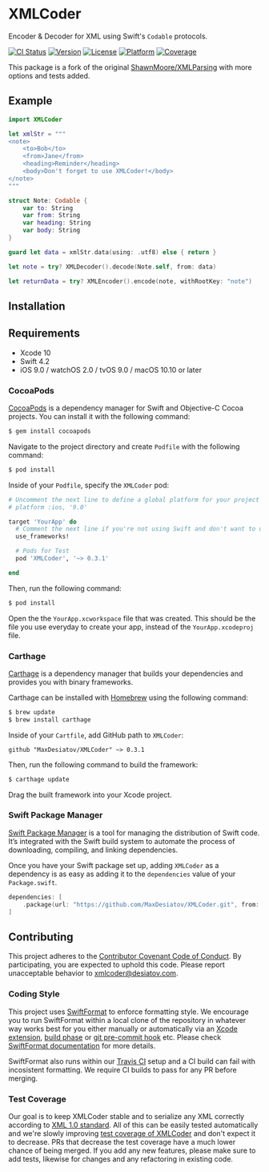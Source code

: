 # XMLCoder
Encoder &amp; Decoder for XML using Swift's `Codable` protocols.

[![CI Status](https://img.shields.io/travis/MaxDesiatov/XMLCoder.svg?style=flat)](https://travis-ci.org/MaxDesiatov/XMLCoder)
[![Version](https://img.shields.io/cocoapods/v/XMLCoder.svg?style=flat)](https://cocoapods.org/pods/XMLCoder)
[![License](https://img.shields.io/cocoapods/l/XMLCoder.svg?style=flat)](https://cocoapods.org/pods/XMLCoder)
[![Platform](https://img.shields.io/cocoapods/p/XMLCoder.svg?style=flat)](https://cocoapods.org/pods/XMLCoder)
[![Coverage](https://img.shields.io/codecov/c/github/MaxDesiatov/XMLCoder/master.svg?style=flat)](https://codecov.io/gh/maxdesiatov/XMLCoder)

This package is a fork of the original
[ShawnMoore/XMLParsing](https://github.com/ShawnMoore/XMLParsing)
with more options and tests added.

## Example

```swift
import XMLCoder

let xmlStr = """
<note>
    <to>Bob</to>
    <from>Jane</from>
    <heading>Reminder</heading>
    <body>Don't forget to use XMLCoder!</body>
</note>
"""

struct Note: Codable {
    var to: String
    var from: String
    var heading: String
    var body: String
}

guard let data = xmlStr.data(using: .utf8) else { return }

let note = try? XMLDecoder().decode(Note.self, from: data)

let returnData = try? XMLEncoder().encode(note, withRootKey: "note")
```

## Installation

## Requirements

- Xcode 10
- Swift 4.2
- iOS 9.0 / watchOS 2.0 / tvOS 9.0 / macOS 10.10 or later

### CocoaPods

[CocoaPods](https://cocoapods.org) is a dependency manager for Swift and Objective-C Cocoa projects. You can install it with the following command:

```bash
$ gem install cocoapods
```

Navigate to the project directory and create `Podfile` with the following command:

```bash
$ pod install
```

Inside of your `Podfile`, specify the `XMLCoder` pod:

```ruby
# Uncomment the next line to define a global platform for your project
# platform :ios, '9.0'

target 'YourApp' do
  # Comment the next line if you're not using Swift and don't want to use dynamic frameworks
  use_frameworks!

  # Pods for Test
  pod 'XMLCoder', '~> 0.3.1'

end
```

Then, run the following command:

```bash
$ pod install
```

Open the the `YourApp.xcworkspace` file that was created. This should be the
file you use everyday to create your app, instead of the `YourApp.xcodeproj`
file.

### Carthage

[Carthage](https://github.com/Carthage/Carthage) is a dependency manager that builds your dependencies and provides you with binary frameworks.

Carthage can be installed with [Homebrew](https://brew.sh/) using the following command:

```bash
$ brew update
$ brew install carthage
```

Inside of your `Cartfile`, add GitHub path to `XMLCoder`:

```ogdl
github "MaxDesiatov/XMLCoder" ~> 0.3.1
```

Then, run the following command to build the framework:

```bash
$ carthage update
```

Drag the built framework into your Xcode project.

### Swift Package Manager

[Swift Package Manager](https://swift.org/package-manager/) is a tool for
managing the distribution of Swift code. It’s integrated with the Swift build
system to automate the process of downloading, compiling, and linking
dependencies.

Once you have your Swift package set up, adding `XMLCoder` as a dependency is as
easy as adding it to the `dependencies` value of your `Package.swift`.

```swift
dependencies: [
    .package(url: "https://github.com/MaxDesiatov/XMLCoder.git", from: "0.3.1")
]
```

## Contributing

This project adheres to the [Contributor Covenant Code of
Conduct](https://github.com/MaxDesiatov/XMLCoder/blob/master/CODE_OF_CONDUCT.md).
By participating, you are expected to uphold this code. Please report
unacceptable behavior to xmlcoder@desiatov.com.

### Coding Style

This project uses [SwiftFormat](https://github.com/nicklockwood/SwiftFormat) to
enforce formatting style. We encourage you to run SwiftFormat within a local
clone of the repository in whatever way works best for you either manually or
automatically via an [Xcode
extension](https://github.com/nicklockwood/SwiftFormat#xcode-source-editor-extension),
[build phase](https://github.com/nicklockwood/SwiftFormat#xcode-build-phase) or
[git pre-commit
hook](https://github.com/nicklockwood/SwiftFormat#git-pre-commit-hook) etc.
Please check [SwiftFormat
documentation](https://github.com/nicklockwood/SwiftFormat#how-do-i-install-it)
for more details.

SwiftFormat also runs within our [Travis
CI](https://travis-ci.org/MaxDesiatov/XMLCoder) setup and a CI build can fail
with incosistent formatting. We require CI builds to pass for any PR before
merging.

### Test Coverage

Our goal is to keep XMLCoder stable and to serialize any XML correctly according
to [XML 1.0 standard](https://www.w3.org/TR/2008/REC-xml-20081126/). All of this
can be easily tested automatically and we're slowly improving [test coverage of
XMLCoder](https://codecov.io/gh/MaxDesiatov/XMLCoder) and don't expect it to
decrease. PRs that decrease the test coverage have a much lower chance of being
merged. If you add any new features, please make sure to add tests, likewise for
changes and any refactoring in existing code.
